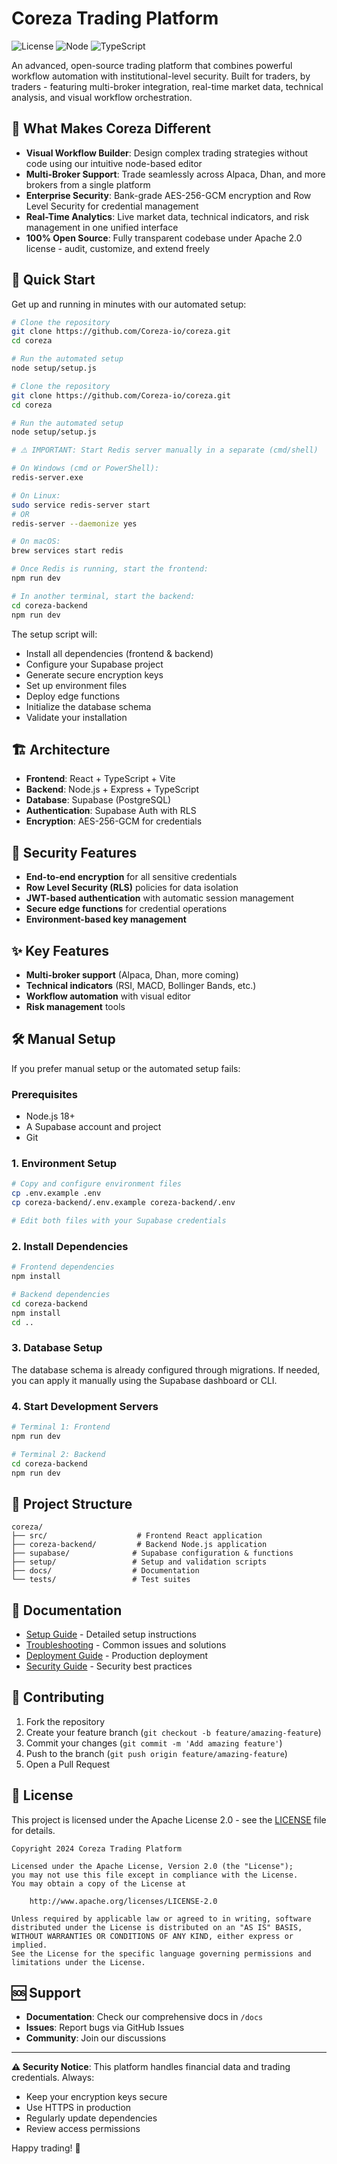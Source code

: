 # Coreza Trading Platform

![License](https://img.shields.io/badge/license-Apache%202.0-blue.svg)
![Node](https://img.shields.io/badge/node-%3E%3D18.0.0-brightgreen.svg)
![TypeScript](https://img.shields.io/badge/TypeScript-5.4-blue.svg)

An advanced, open-source trading platform that combines powerful workflow automation with institutional-level security. Built for traders, by traders - featuring multi-broker integration, real-time market data, technical analysis, and visual workflow orchestration.

## 🌟 What Makes Coreza Different

- **Visual Workflow Builder**: Design complex trading strategies without code using our intuitive node-based editor
- **Multi-Broker Support**: Trade seamlessly across Alpaca, Dhan, and more brokers from a single platform
- **Enterprise Security**: Bank-grade AES-256-GCM encryption and Row Level Security for credential management
- **Real-Time Analytics**: Live market data, technical indicators, and risk management in one unified interface
- **100% Open Source**: Fully transparent codebase under Apache 2.0 license - audit, customize, and extend freely

## 🚀 Quick Start

Get up and running in minutes with our automated setup:

```bash
# Clone the repository
git clone https://github.com/Coreza-io/coreza.git
cd coreza

# Run the automated setup
node setup/setup.js

# Clone the repository
git clone https://github.com/Coreza-io/coreza.git
cd coreza

# Run the automated setup
node setup/setup.js

# ⚠️ IMPORTANT: Start Redis server manually in a separate (cmd/shell)

# On Windows (cmd or PowerShell):
redis-server.exe

# On Linux:
sudo service redis-server start
# OR
redis-server --daemonize yes

# On macOS:
brew services start redis

# Once Redis is running, start the frontend:
npm run dev

# In another terminal, start the backend:
cd coreza-backend
npm run dev
```

The setup script will:
- Install all dependencies (frontend & backend)  
- Configure your Supabase project
- Generate secure encryption keys
- Set up environment files
- Deploy edge functions
- Initialize the database schema
- Validate your installation

## 🏗️ Architecture

- **Frontend**: React + TypeScript + Vite
- **Backend**: Node.js + Express + TypeScript
- **Database**: Supabase (PostgreSQL)
- **Authentication**: Supabase Auth with RLS
- **Encryption**: AES-256-GCM for credentials

## 🔐 Security Features

- **End-to-end encryption** for all sensitive credentials
- **Row Level Security (RLS)** policies for data isolation
- **JWT-based authentication** with automatic session management
- **Secure edge functions** for credential operations
- **Environment-based key management**

## ✨ Key Features

- **Multi-broker support** (Alpaca, Dhan, more coming)
- **Technical indicators** (RSI, MACD, Bollinger Bands, etc.)
- **Workflow automation** with visual editor
- **Risk management** tools

## 🛠️ Manual Setup

If you prefer manual setup or the automated setup fails:

### Prerequisites

- Node.js 18+ 
- A Supabase account and project
- Git

### 1. Environment Setup

```bash
# Copy and configure environment files
cp .env.example .env
cp coreza-backend/.env.example coreza-backend/.env

# Edit both files with your Supabase credentials
```

### 2. Install Dependencies

```bash
# Frontend dependencies
npm install

# Backend dependencies  
cd coreza-backend
npm install
cd ..
```

### 3. Database Setup

The database schema is already configured through migrations. If needed, you can apply it manually using the Supabase dashboard or CLI.

### 4. Start Development Servers

```bash
# Terminal 1: Frontend
npm run dev

# Terminal 2: Backend  
cd coreza-backend
npm run dev
```

## 📁 Project Structure

```
coreza/
├── src/                    # Frontend React application
├── coreza-backend/         # Backend Node.js application
├── supabase/              # Supabase configuration & functions
├── setup/                 # Setup and validation scripts
├── docs/                  # Documentation
└── tests/                 # Test suites
```

## 📖 Documentation

- [Setup Guide](docs/SETUP.md) - Detailed setup instructions
- [Troubleshooting](docs/TROUBLESHOOTING.md) - Common issues and solutions
- [Deployment Guide](docs/DEPLOYMENT.md) - Production deployment
- [Security Guide](docs/SECURITY.md) - Security best practices

## 🤝 Contributing

1. Fork the repository
2. Create your feature branch (`git checkout -b feature/amazing-feature`)
3. Commit your changes (`git commit -m 'Add amazing feature'`)
4. Push to the branch (`git push origin feature/amazing-feature`)
5. Open a Pull Request

## 📄 License

This project is licensed under the Apache License 2.0 - see the [LICENSE](LICENSE) file for details.

```
Copyright 2024 Coreza Trading Platform

Licensed under the Apache License, Version 2.0 (the "License");
you may not use this file except in compliance with the License.
You may obtain a copy of the License at

    http://www.apache.org/licenses/LICENSE-2.0

Unless required by applicable law or agreed to in writing, software
distributed under the License is distributed on an "AS IS" BASIS,
WITHOUT WARRANTIES OR CONDITIONS OF ANY KIND, either express or implied.
See the License for the specific language governing permissions and
limitations under the License.
```

## 🆘 Support

- **Documentation**: Check our comprehensive docs in `/docs`
- **Issues**: Report bugs via GitHub Issues
- **Community**: Join our discussions

---

**⚠️ Security Notice**: This platform handles financial data and trading credentials. Always:
- Keep your encryption keys secure
- Use HTTPS in production
- Regularly update dependencies
- Review access permissions

Happy trading! 🚀
